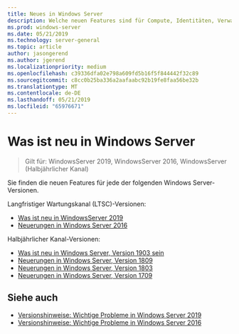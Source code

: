```yaml
---
title: Neues in Windows Server
description: Welche neuen Features sind für Compute, Identitäten, Verwaltung, Automatisierung, Netzwerk, Sicherheit und Speicher verfügbar?
ms.prod: windows-server
ms.date: 05/21/2019
ms.technology: server-general
ms.topic: article
author: jasongerend
ms.author: jgerend
ms.localizationpriority: medium
ms.openlocfilehash: c39336dfa02e798a609fd5b16f5f844442f32c89
ms.sourcegitcommit: c8cc0b25ba336a2aafaabc92b19fe8faa56be32b
ms.translationtype: MT
ms.contentlocale: de-DE
ms.lasthandoff: 05/21/2019
ms.locfileid: "65976671"
---
```

# <a name="whats-new-in-windows-server"></a>Was ist neu in Windows Server

>Gilt für: WindowsServer 2019, WindowsServer 2016, WindowsServer (Halbjährlicher Kanal)

Sie finden die neuen Features für jede der folgenden Windows Server-Versionen.  

Langfristiger Wartungskanal (LTSC)-Versionen:

- [Was ist neu in WindowsServer 2019](../get-started-19/whats-new-19.md)
- [Neuerungen in Windows Server 2016](whats-new-in-windows-server-2016.md)

Halbjährlicher Kanal-Versionen:

- [Was ist neu in Windows Server, Version 1903 sein](../get-started-19/whats-new-in-windows-server-1903.md)
- [Neuerungen in Windows Server, Version 1809](whats-new-in-windows-server-1809.md)
- [Neuerungen in Windows Server, Version 1803](whats-new-in-windows-server-1803.md)
- [Neuerungen in Windows Server, Version 1709](whats-new-in-windows-server-1709.md)

## <a name="see-also"></a>Siehe auch

- [Versionshinweise: Wichtige Probleme in Windows Server 2019](../get-started-19/rel-notes-19.md)
- [Versionshinweise: Wichtige Probleme in Windows Server 2016](Windows-Server-2016-GA-Release-Notes.md)